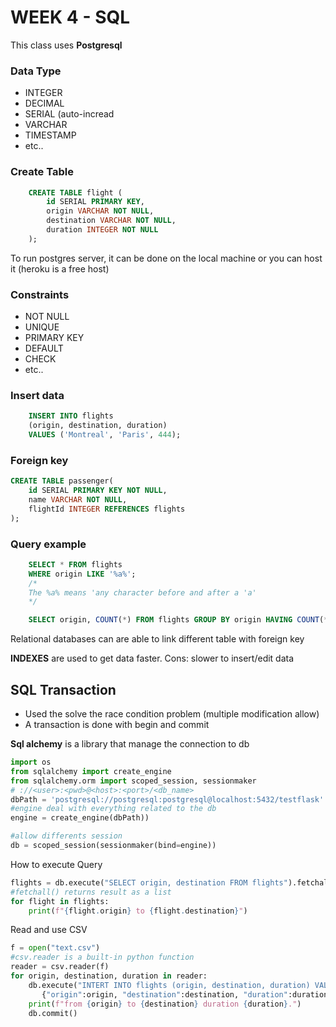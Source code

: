 # WEEK 4 - SQL
This class uses **Postgresql**
### Data Type
* INTEGER
* DECIMAL
* SERIAL (auto-incread
* VARCHAR
* TIMESTAMP
* etc..

### Create Table
```SQL
    CREATE TABLE flight (
        id SERIAL PRIMARY KEY,
        origin VARCHAR NOT NULL,
        destination VARCHAR NOT NULL,
        duration INTEGER NOT NULL
    );
```
To run postgres server, it can be done on the local machine or you can host it (heroku is a free host)

### Constraints
* NOT NULL
* UNIQUE
* PRIMARY KEY
* DEFAULT
* CHECK
* etc..

### Insert data
```SQL
    INSERT INTO flights
    (origin, destination, duration)
    VALUES ('Montreal', 'Paris', 444);
```
### Foreign key
```SQL
CREATE TABLE passenger(
    id SERIAL PRIMARY KEY NOT NULL,
    name VARCHAR NOT NULL,
    flightId INTEGER REFERENCES flights
);
```
### Query example
```SQL
    SELECT * FROM flights
    WHERE origin LIKE '%a%';
    /*
    The %a% means 'any character before and after a 'a'
    */

    SELECT origin, COUNT(*) FROM flights GROUP BY origin HAVING COUNT(*) >1 ;
```

Relational databases can are able to link different table with foreign key

**INDEXES** are used to get data faster. Cons: slower to insert/edit data

## **SQL Transaction**
* Used the solve the race condition problem (multiple modification allow)
* A transaction is done with begin and commit

**Sql alchemy** is a library that manage the connection to db
```python
import os
from sqlalchemy import create_engine
from sqlalchemy.orm import scoped_session, sessionmaker
# ://<user>:<pwd>@<host>:<port>/<db_name>
dbPath = 'postgresql://postgresql:postgresql@localhost:5432/testflask'
#engine deal with everything related to the db
engine = create_engine(dbPath))

#allow differents session
db = scoped_session(sessionmaker(bind=engine))
```
How to execute Query
```python
flights = db.execute("SELECT origin, destination FROM flights").fetchall()
#fetchall() returns result as a list
for flight in flights:
    print(f"{flight.origin} to {flight.destination}")
```

Read and use CSV
```python
f = open("text.csv")
#csv.reader is a built-in python function
reader = csv.reader(f)
for origin, destination, duration in reader:
    db.execute("INTERT INTO flights (origin, destination, duration) VALUES (:origin, :destination, :duration", 
       {"origin":origin, "destination":destination, "duration":duration})
    print(f"from {origin} to {destination} duration {duration}.")
    db.commit()
```